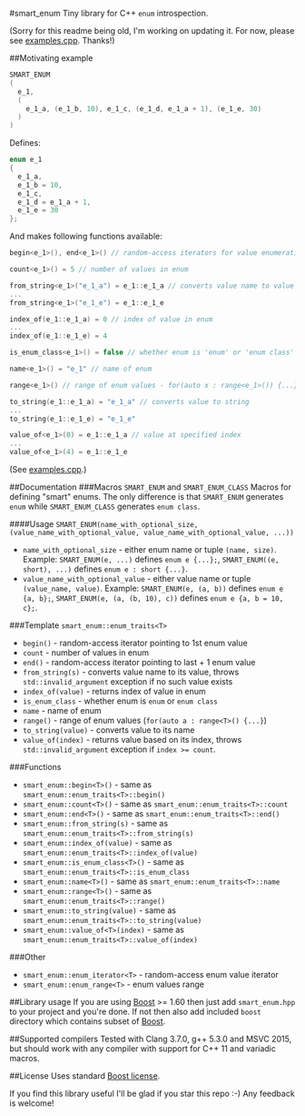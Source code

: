 #smart_enum
Tiny library for C++ `enum` introspection.

(Sorry for this readme being old, I'm working on updating it. For now, please see [examples.cpp](https://github.com/krabicezpapundeklu/smart_enum/blob/master/examples.cpp). Thanks!)

##Motivating example
```c++
SMART_ENUM
(
  e_1,
  (
    e_1_a, (e_1_b, 10), e_1_c, (e_1_d, e_1_a + 1), (e_1_e, 30)
  )
)

```

Defines:

```c++
enum e_1
{
  e_1_a,
  e_1_b = 10,
  e_1_c,
  e_1_d = e_1_a + 1,
  e_1_e = 30
};
```

And makes following functions available:

```c++
begin<e_1>(), end<e_1>() // random-access iterators for value enumeration

count<e_1>() = 5 // number of values in enum

from_string<e_1>("e_1_a") = e_1::e_1_a // converts value name to value
...
from_string<e_1>("e_1_e") = e_1::e_1_e

index_of(e_1::e_1_a) = 0 // index of value in enum
...
index_of(e_1::e_1_e) = 4

is_enum_class<e_1>() = false // whether enum is 'enum' or 'enum class'

name<e_1>() = "e_1" // name of enum

range<e_1>() // range of enum values - for(auto x : range<e_1>()) {...}

to_string(e_1::e_1_a) = "e_1_a" // converts value to string
...
to_string(e_1::e_1_e) = "e_1_e"

value_of<e_1>(0) = e_1::e_1_a // value at specified index
...
value_of<e_1>(4) = e_1::e_1_e
```
(See [examples.cpp](https://github.com/krabicezpapundeklu/smart_enum/blob/master/examples.cpp).)

##Documentation
###Macros `SMART_ENUM` and `SMART_ENUM_CLASS`
Macros for defining "smart" enums. The only difference is that `SMART_ENUM` generates `enum` while `SMART_ENUM_CLASS` generates `enum class`.

####Usage
`SMART_ENUM(name_with_optional_size, (value_name_with_optional_value, value_name_with_optional_value, ...))`
- `name_with_optional_size` - either enum name or tuple `(name, size)`. Example: `SMART_ENUM(e, ...)` defines `enum e {...};`, `SMART_ENUM((e, short), ...)` defines `enum e : short {...}`.
- `value_name_with_optional_value` - either value name or tuple `(value_name, value)`. Example: `SMART_ENUM(e, (a, b))` defines `enum e {a, b};`, `SMART_ENUM(e, (a, (b, 10), c))` defines `enum e {a, b = 10, c};`.

###Template `smart_enum::enum_traits<T>`
- `begin()` - random-access iterator pointing to 1st enum value
- `count` - number of values in enum
- `end()` - random-access iterator pointing to last + 1 enum value
- `from_string(s)` - converts value name to its value, throws `std::invalid_argument` exception if no such value exists
- `index_of(value)` - returns index of value in enum
- `is_enum_class` - whether enum is `enum` or `enum class`
- `name` - name of enum
- `range()` - range of enum values (`for(auto a : range<T>() {...}`)
- `to_string(value)` - converts value to its name
- `value_of(index)` - returns value based on its index, throws `std::invalid_argument` exception if `index >= count`.

###Functions
- `smart_enum::begin<T>()` - same as `smart_enum::enum_traits<T>::begin()`
- `smart_enum::count<T>()` - same as `smart_enum::enum_traits<T>::count`
- `smart_enum::end<T>()` - same as `smart_enum::enum_traits<T>::end()`
- `smart_enum::from_string(s)` - same as `smart_enum::enum_traits<T>::from_string(s)`
- `smart_enum::index_of(value)` - same as `smart_enum::enum_traits<T>::index_of(value)`
- `smart_enum::is_enum_class<T>()` - same as `smart_enum::enum_traits<T>::is_enum_class`
- `smart_enum::name<T>()` - same as `smart_enum::enum_traits<T>::name`
- `smart_enum::range<T>()` - same as `smart_enum::enum_traits<T>::range()`
- `smart_enum::to_string(value)` - same as `smart_enum::enum_traits<T>::to_string(value)`
- `smart_enum::value_of<T>(index)` - same as `smart_enum::enum_traits<T>::value_of(index)`

###Other
- `smart_enum::enum_iterator<T>` - random-access enum value iterator
- `smart_enum::enum_range<T>` - enum values range

##Library usage
If you are using [Boost](http://www.boost.org/) >= 1.60 then just add `smart_enum.hpp` to your project and you're done.
If not then also add included `boost` directory which contains subset of [Boost](http://www.boost.org/).

##Supported compilers
Tested with Clang 3.7.0, g++ 5.3.0 and MSVC 2015, but should work with any compiler with support for C++ 11 and variadic macros.

##License
Uses standard [Boost license](http://www.boost.org/LICENSE_1_0.txt).

If you find this library useful I'll be glad if you star this repo :-) Any feedback is welcome!
